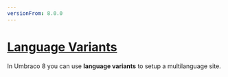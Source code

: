 ```yaml
---
versionFrom: 8.0.0
---
```


# [Language Variants](../../Getting-Started/Backoffice/Variants)

In Umbraco 8 you can use **language variants** to setup a multilanguage site.